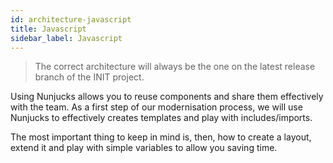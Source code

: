 ```yaml
---
id: architecture-javascript
title: Javascript
sidebar_label: Javascript
---
```


> The correct architecture will always be the one on the latest release branch of the INIT project.

Using Nunjucks allows you to reuse components and share them effectively with the team. As a first step of our modernisation process, we will use Nunjucks to effectively creates templates and play with includes/imports.

The most important thing to keep in mind is, then, how to create a layout, extend it and play with simple variables to allow you saving time.
